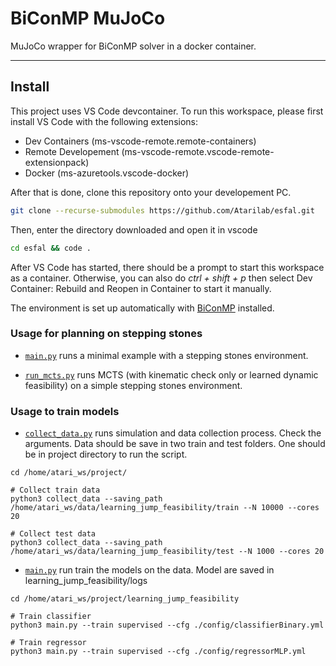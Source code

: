 # BiConMP MuJoCo

MuJoCo wrapper for BiConMP solver in a docker container.

---

## Install

This project uses VS Code devcontainer. To run this workspace, please first install VS Code with the following extensions:
- Dev Containers (ms-vscode-remote.remote-containers)
- Remote Developement (ms-vscode-remote.vscode-remote-extensionpack)
- Docker (ms-azuretools.vscode-docker)

After that is done, clone this repository onto your developement PC.

```bash
git clone --recurse-submodules https://github.com/Atarilab/esfal.git
```

Then, enter the directory downloaded and open it in vscode

```bash
cd esfal && code .
```

After VS Code has started, there should be a prompt to start this workspace as a container.
Otherwise, you can also do *ctrl + shift + p* then select Dev Container: Rebuild and Reopen in Container to start it manually.

The environment is set up automatically with [BiConMP](https://github.com/machines-in-motion/biconvex_mpc) installed.


### Usage for planning on stepping stones

- [`main.py`](project/example/main.py) runs a minimal example with a stepping stones environment.

- [`run_mcts.py`](project/example/main.py) runs MCTS (with kinematic check only or learned dynamic feasibility) on a simple stepping stones environment.

### Usage to train models

- [`collect_data.py`](project/learning_jump_feasibility/collect_data.py) runs simulation and data collection process. Check the arguments. Data should be save in two train and test folders. One should be in project directory to run the script.
```python3
cd /home/atari_ws/project/

# Collect train data
python3 collect_data --saving_path /home/atari_ws/data/learning_jump_feasibility/train --N 10000 --cores 20

# Collect test data
python3 collect_data --saving_path /home/atari_ws/data/learning_jump_feasibility/test --N 1000 --cores 20
```

- [`main.py`](project/learning_jump_feasibility/main.py) run train the models on the data. Model are saved in learning_jump_feasibility/logs
```python3
cd /home/atari_ws/project/learning_jump_feasibility

# Train classifier
python3 main.py --train supervised --cfg ./config/classifierBinary.yml

# Train regressor
python3 main.py --train supervised --cfg ./config/regressorMLP.yml
```



